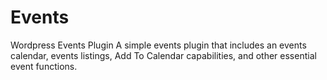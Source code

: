 # Events
Wordpress Events Plugin
A simple events plugin that includes an events calendar, events listings, Add To Calendar capabilities, and other essential event functions.
